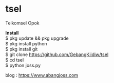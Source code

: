 # tsel
Telkomsel Opok

<b>Install</b><br>
$ pkg update && pkg upgrade<br>
$ pkg install python<br>
$ pkg install git<br>
$ git clone https://github.com/GebangKiidiw/tsel<br>
$ cd tsel<br>
$ python joss.py<br>

blog : https://www.abangjoss.com
